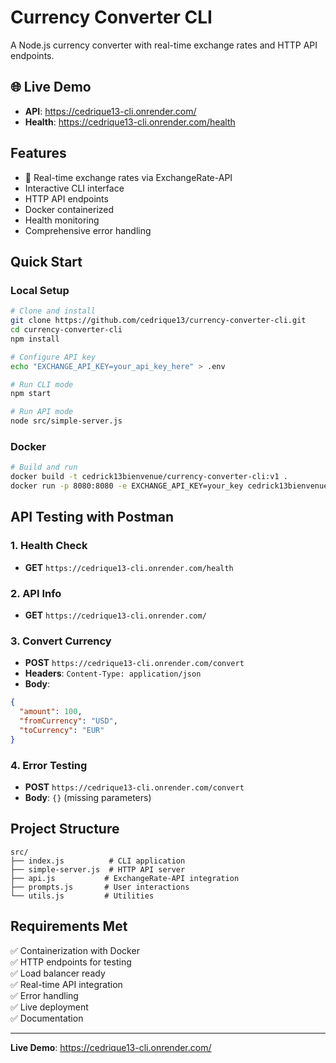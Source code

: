 # Currency Converter CLI

A Node.js currency converter with real-time exchange rates and HTTP API endpoints.

## 🌐 Live Demo

- **API**: https://cedrique13-cli.onrender.com/
- **Health**: https://cedrique13-cli.onrender.com/health

## Features

- 💱 Real-time exchange rates via ExchangeRate-API
- Interactive CLI interface
- HTTP API endpoints
- Docker containerized
- Health monitoring
- Comprehensive error handling

## Quick Start

### Local Setup

```bash
# Clone and install
git clone https://github.com/cedrique13/currency-converter-cli.git
cd currency-converter-cli
npm install

# Configure API key
echo "EXCHANGE_API_KEY=your_api_key_here" > .env

# Run CLI mode
npm start

# Run API mode
node src/simple-server.js
```

### Docker

```bash
# Build and run
docker build -t cedrick13bienvenue/currency-converter-cli:v1 .
docker run -p 8080:8080 -e EXCHANGE_API_KEY=your_key cedrick13bienvenue/currency-converter-cli:v1
```

## API Testing with Postman

### 1. Health Check

- **GET** `https://cedrique13-cli.onrender.com/health`

### 2. API Info

- **GET** `https://cedrique13-cli.onrender.com/`

### 3. Convert Currency

- **POST** `https://cedrique13-cli.onrender.com/convert`
- **Headers**: `Content-Type: application/json`
- **Body**:

```json
{
  "amount": 100,
  "fromCurrency": "USD",
  "toCurrency": "EUR"
}
```

### 4. Error Testing

- **POST** `https://cedrique13-cli.onrender.com/convert`
- **Body**: `{}` (missing parameters)

## Project Structure

```
src/
├── index.js          # CLI application
├── simple-server.js  # HTTP API server
├── api.js           # ExchangeRate-API integration
├── prompts.js       # User interactions
└── utils.js         # Utilities
```

## Requirements Met

✅ Containerization with Docker  
✅ HTTP endpoints for testing  
✅ Load balancer ready  
✅ Real-time API integration  
✅ Error handling  
✅ Live deployment  
✅ Documentation

---

**Live Demo**: https://cedrique13-cli.onrender.com/
